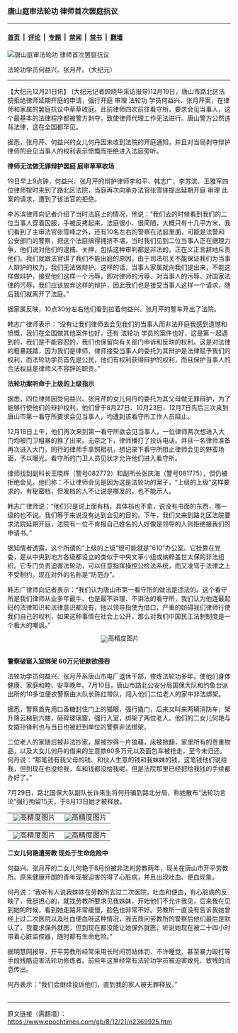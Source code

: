 ### 唐山庭审法轮功  律师首次罢庭抗议

---

#### [首页](../../../..?n2369925) &nbsp;|&nbsp; [评论](../../../../../epoch-comment?n2369925) &nbsp;|&nbsp; [专题](../../../../../epoch-special?n2369925) &nbsp;|&nbsp; [禁闻](../../../../../epoch-news?n2369925) &nbsp;|&nbsp; [禁书](../../../../../books?n2369925) &nbsp;|&nbsp; [翻墙](https://github.com/gfw-breaker/nogfw/blob/master/README.md?n2369925)


<div><img alt="唐山庭审法轮功  律师首次罢庭抗议" class="attachment-djy_600_400 size-djy_600_400 wp-post-image" src="https://i.epochtimes.com/assets/uploads/2008/12/812201406021667-600x400.jpg"/>
<div class="caption">
 <p>
  法轮功学员何益兴、张月芹。（大纪元）
 </p>
</div></div><hr/><div class="post_content" id="artbody" itemprop="articleBody">
 <!-- article content begin -->
 <p>
  【大纪元12月21日讯】 (大纪元记者顾晓华采访报导)12月19日，唐山市路北区法院拒绝律师延期开庭的申请，强行开庭
  <ok href="https://www.epochtimes.com/gb/tag/%E5%AE%A1%E7%90%86.html">
   审理
  </ok>
  <ok href="https://www.epochtimes.com/gb/tag/%E6%B3%95%E8%BD%AE%E5%8A%9F.html">
   法轮功
  </ok>
  学员何益兴、张月芹案，在律师和家属的罢庭抗议中草草收庭。此前律师四次前往看守所，要求会见当事人，这个最基本的法律程序都被警方剥夺，致使律师代理工作无法进行。唐山警方公然违背法律，这在全国都罕见。
 </p>
 <p>
  据悉，张月芹、何益兴的女儿何丹因未收到法院的开庭通知，并且对当局剥夺辩护律师的会见当事人的权利表示愤慨而拒绝进入法庭旁听。
 </p>
 <p>
  <b>
   律师无法做无罪辩护罢庭  庭审草草收场
  </b>
 </p>
 <p>
  19日早上9点钟，何益兴、张月芹的辩护律师李和平、韩志广、李苏滨、王雅军四位律师按时来到了路北区法院，当庭再次向承办法官张雪锋提出延期开庭
  <ok href="https://www.epochtimes.com/gb/tag/%E5%AE%A1%E7%90%86.html">
   审理
  </ok>
  此案的请求，遭到了该法官的拒绝。
 </p>
 <p>
  李苏滨律师向记者介绍了当时法庭上的情况，他说：“我们去的时候看到我们的二位当事人穿着囚服，手被反拷起来，法庭很小、很简陋，大概只有十几平方米，我们看到了主审法官张雪峰之外，还有10名左右的警察在法庭里面，可能是法警和公安部门的警察，把这个法庭搞得拥挤不堪，当时我们见到二位当事人正在据理力争，他们说对他们的逮捕、关押，包括这种审判都是非法的，正在义正言辞地斥责他们。我们就跟法官讲了我们不能出庭的原因，由于司法机关不能保证我们为当事人辩护的权力，我们无法做辩护。这样的话，当事人家属就向我们提出来，不能这样做辩护，接受他们这样一个污辱，即对律师的污辱、对当事人的污辱、对国家法律的污辱，我们应该放弃这样的辩护，因此我们也是接受当事人这样一个请求，随后我们就离开了法庭。”
 </p>
 <p>
  据家属反映，10点30分左右他们看到拉着何益兴、张月芹的警车开出了法院。
 </p>
 <p>
  韩志广律师表示：“没有让我们律师去会见我们的当事人而非法开庭我感到遗憾和愤慨，我们在全国做其他案件也好，还有
  <ok href="https://www.epochtimes.com/gb/tag/%E6%B3%95%E8%BD%AE%E5%8A%9F.html">
   法轮功
  </ok>
  学员的案件也好，这是第一起遇到的，我们是不能容忍的，我们也保留向有关部门申诉和反映的权利。这是对法律的粗暴践踏，因为我们是律师，律师接受当事人的委托为其辩护是法律赋予我们的权利，而法轮功学员首先是公民，他们有权利获得辩护的权利，而且保护当事人的合法权益是律师义不容辞的职责。”
 </p>
 <p>
  <b>
   法轮功案听命于上级的上级指示
  </b>
 </p>
 <p>
  据悉，四位律师因受何益兴、张月芹的女儿何丹的委托为其父母做无罪辩护，为了能够行使他们的辩护权利，他们曾于8月27日、10月23日、12月7日先后三次来到唐山市第一看守所要求会见当事人，均遭到该看守所工作人员阻止。
 </p>
 <p>
  12月18日上午，他们再次来到第一看守所欲会见当事人，一位律师两次想进入大门均被门卫粗暴的推了出来。无奈之下，律师播打了投诉电话。并且一名律师准备再次进入大门，同行的律师手拿照相机，想记录下看守所阻止律师会见的野蛮场面，予以曝光。看守所的门卫人员见状才允许他们进入看守所。
 </p>
 <p>
  律师找到副科长王晓辉（警号082772）和副所长张庆海（警号081775），但仍被拒绝会见。他们称：不让律师会见是因为这是法轮功的案子，“上级的上级”这样要求的，有秘密档，但发档的人不让说是哪发的，也不能示人。
 </p>
 <p>
  韩志广律师说：“他们只是说上面有档，具体档也不拿，说没有书面的东西，哪一级的也不说。我们等于来说没有达到会见的目的。下午，我们又来到路北区法院要求法院延期开庭，法院有一位不肯报自己姓名的人好像是领导的人则拒绝接我们的申请书。”
 </p>
 <p>
  据知情者透露，这个所谓的“上级的上级”很可能就是“610”办公室。它挂靠在党委，是从中央到地方各级都设立的类似于中央文革小组或纳粹盖世太保的非法组织。它专门负责迫害法轮功，可以任意指挥操控公检法系统，而又凌驾于法律之上不受制约。现在对外的名称是“防范办”。
 </p>
 <p>
  韩志广律师向记者表示：“我们认为唐山市第一看守所的做法是违法的。这个看守所是我们律师从业多年最牛、也是最不讲理、不讲法的看守所，我们认为他连最起码的法律知识和法律意识都没有，他以领导指使为借口，严重的妨碍我们律师行使我们自己的权利，如果这种事情在社会上公开，那么对我们中国民主法制制度是一个极大的嘲讽。”
  <br/>
  <!--image v 1.0-->
 </p>
 <div style="line-height: 90%; text-align: center;">
  <ok href=" https://i.epochtimes.com/assets/uploads/2009/03/812201423281667-600x450.jpg" rel="noreferrer noopener" target="_blank">
   <img alt="" class="size-large wp-image-7346568" src="https://i.epochtimes.com/assets/uploads/2009/03/812201423281667-600x450.jpg" title=""/>
  </ok>
  <img alt="高精度图片" border="0" src="//www.epochtimes.com/images/highRes.jpg"/>
  <br/>
  <span class="bn12">
  </span>
 </div>
 <p>
  <!-- -->
  <br/>
  <b>
   警察破窗入室绑架  60万元钜款欲侵吞
  </b>
 </p>
 <p>
  法轮功学员何益兴、张月芹系唐山市电厂退休干部，修炼法轮功多年，使他们身体健康、家庭和睦、安享晚年。7月10日，唐山市路北公安分局国保大队和钓鱼台派出所的10多位便衣警察由大队长陈红带队，闯入他们二位老人的家中非法绑架。
 </p>
 <p>
  据悉，警察首先用口香糖封住门上的猫眼，强行撬门，后来又叫来两辆消防车，架升降云梯到六楼，砸碎玻璃窗，强行入室，绑架了两位老人。他们的二女儿何艳与女婿孙锋利也与当日也被赶到单位的警察非法绑架。
 </p>
 <p>
  二位老人的家随后被非法抄家，屋被抄得一片狼藉，床被掀翻，家里所有的贵重物品，以及大女儿何丹的借来的生意款60多万元以及面包车被抢走，至今未归还。何丹说：“那笔钱有我父母的钱、和伙人生意的钱和我妹妹的钱，这笔钱他们说给我，但到现在也没给我，车和钱都没给我呢，但是法院那里已经把给我钱的手续都办好了。”
 </p>
 <p>
  7月29日，路北国保大队副队长许来生将何丹骗到路北分局，称她散布“法轮功言论”强行拘留15天，于8月13日她才被释放。
 </p>
 <p>
  <!--image v 1.0-->
 </p>
 <table align="center" border="0">
  <tr valign="top">
   <td>
    <div style="line-height: 90%; text-align: center;">
     <ok href=" https://i.epochtimes.com/assets/uploads/2009/03/812201423241667.jpg" rel="noreferrer noopener" target="_blank">
      <img alt="" class="size-large wp-image-7346569" src="https://i.epochtimes.com/assets/uploads/2009/03/812201423241667.jpg" title=""/>
     </ok>
     <img alt="高精度图片" border="0" src="//www.epochtimes.com/images/highRes.jpg"/>
     <br/>
     <span class="bn12">
     </span>
    </div>
   </td>
   <td>
    <div style="line-height: 90%; text-align: center;">
     <ok href=" https://i.epochtimes.com/assets/uploads/2009/03/812201423251667-600x450.jpg" rel="noreferrer noopener" target="_blank">
      <img alt="" class="size-large wp-image-7346570" src="https://i.epochtimes.com/assets/uploads/2009/03/812201423251667-600x450.jpg" title=""/>
     </ok>
     <img alt="高精度图片" border="0" src="//www.epochtimes.com/images/highRes.jpg"/>
     <br/>
     <span class="bn12">
     </span>
    </div>
   </td>
  </tr>
 </table>
 <p>
  <!-- -->
 </p>
 <p>
  <!--image v 1.0-->
 </p>
 <table align="center" border="0">
  <tr valign="top">
   <td>
    <div style="line-height: 90%; text-align: center;">
     <ok href=" https://i.epochtimes.com/assets/uploads/2009/03/812201423261667-600x450.jpg" rel="noreferrer noopener" target="_blank">
      <img alt="" class="size-large wp-image-7346571" src="https://i.epochtimes.com/assets/uploads/2009/03/812201423261667-600x450.jpg" title=""/>
     </ok>
     <img alt="高精度图片" border="0" src="//www.epochtimes.com/images/highRes.jpg"/>
     <br/>
     <span class="bn12">
     </span>
    </div>
   </td>
   <td>
    <div style="line-height: 90%; text-align: center;">
     <ok href=" https://i.epochtimes.com/assets/uploads/2009/03/812201423271667-600x450.jpg" rel="noreferrer noopener" target="_blank">
      <img alt="" class="size-large wp-image-7346572" src="https://i.epochtimes.com/assets/uploads/2009/03/812201423271667-600x450.jpg" title=""/>
     </ok>
     <img alt="高精度图片" border="0" src="//www.epochtimes.com/images/highRes.jpg"/>
     <br/>
     <span class="bn12">
     </span>
    </div>
   </td>
  </tr>
 </table>
 <p>
  <!-- -->
 </p>
 <p>
  <b>
   二女儿何艳遭劳教 现处于生命危险中
  </b>
 </p>
 <p>
  何益兴、张月芹的二女儿何艳于8月份被非法判劳教两年，现关在唐山市开平劳教所。原来健康开朗的青年现被迫害的得了心脏病，并且出现吐血、便血现象。
 </p>
 <p>
  何丹说：“我听有人说我妹妹在劳教所去过二次医院，吐血和便血，有心脏病的反映了，我挺担心的，就找劳教所要求见我妹妹，开始他们不允许我见，后来我在见到她的时候，看到她走路非常缓慢，脸色也非常不好。劳教所一直没有告诉我她曾经上过二次医院以及吐血便血呀这种情况，我去质问劳教所的警察后他们最后是默认了，我要求保外就医，但到现在都没能让她保外就医，听说她现在被二十四小时带着心脏监控器，随时都有生命危险。”
 </p>
 <p>
  据明慧网报导，开平劳教所经常采用长时间罚站体罚、不许睡觉、甚至暴力殴打等手段残酷迫害法轮功修炼者。前些年这里经常有法轮功学员被迫害致死、致残的消息传出。
 </p>
 <p>
  何丹表示：“我们会继续投诉他们，直到我的家人被无罪释放。”
  <font color="#ffffff">
   (http://www.dajiyuan.com)
  </font>
 </p>
 <!-- article content end -->
 <div id="below_article_ad">
 </div>
</div>


---

原文链接（需翻墙）：https://www.epochtimes.com/gb/8/12/21/n2369925.htm